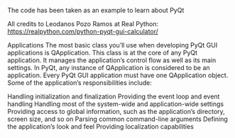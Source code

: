 The code has been taken as an example to learn about PyQt

All credits to Leodanos Pozo Ramos at Real Python: 
https://realpython.com/python-pyqt-gui-calculator/


Applications
The most basic class you’ll use when developing PyQt GUI applications is QApplication. This class is at the core of any PyQt application. It manages the application’s control flow as well as its main settings. In PyQt, any instance of QApplication is considered to be an application. Every PyQt GUI application must have one QApplication object. Some of the application’s responsibilities include:

Handling initialization and finalization
Providing the event loop and event handling
Handling most of the system-wide and application-wide settings
Providing access to global information, such as the application’s directory, screen size, and so on
Parsing common command-line arguments
Defining the application’s look and feel
Providing localization capabilities
